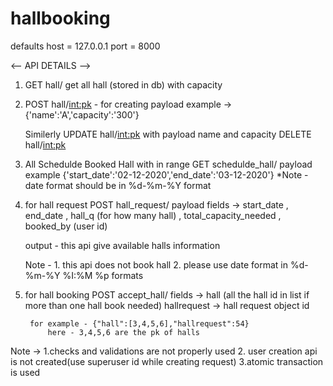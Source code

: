 # hallbooking

defaults
	host = 127.0.0.1
	port = 8000

<-- API DETAILS -->

1. GET hall/
	get all hall (stored in db) with capacity 

2. POST hall/<int:pk> - for creating 
		payload example -> {'name':'A','capacity':'300'}

	Similerly 
   		UPDATE hall/<int:pk>  with payload name and capacity
   		DELETE hall/<int:pk>


3. All Schedulde Booked Hall with in range
	GET schedulde_hall/
		payload example {'start_date':'02-12-2020','end_date':'03-12-2020'}
		*Note - date format should be in %d-%m-%Y format


4. for hall request 
	POST hall_request/
	payload fields -> start_date , end_date , hall_q (for how many hall) , 
				total_capacity_needed , booked_by (user id)

	output - this api give available halls information 


	Note - 1. this api does not book hall 
		   2. please use date format in %d-%m-%Y %I:%M %p formats



5. for hall booking 
	POST accept_hall/
	fields -> hall (all the hall id in list if more than one hall book needed)
			  hallrequest -> hall request object id

		for example - {"hall":[3,4,5,6],"hallrequest":54}
			here - 3,4,5,6 are the pk of halls



Note -> 1.checks and validations are not properly used 
		2. user creation api is not created(use superuser id while creating 			request)
		3.atomic transaction is used 

